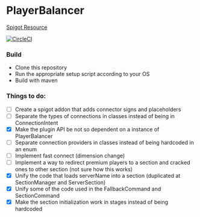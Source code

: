 # PlayerBalancer
[Spigot Resource](https://www.spigotmc.org/resources/10788/)

[![CircleCI](https://circleci.com/gh/Jamezrin/PlayerBalancer.svg?style=svg&circle-token=8cda98f6953e0370e552f5eecff8d3f13b116ab9)](https://circleci.com/gh/Jamezrin/PlayerBalancer)

### Build
* Clone this repository
* Run the appropriate setup script according to your OS
* Build with maven

### Things to do:
- [ ] Create a spigot addon that adds connector signs and placeholders
- [ ] Separate the types of connections in classes instead of being in ConnectionIntent
- [x] Make the plugin API be not so dependent on a instance of PlayerBalancer
- [ ] Separate connection providers in classes instead of being hardcoded in an enum
- [ ] Implement fast connect (dimension change)
- [ ] Implement a way to redirect premium players to a section and cracked ones to other section (not sure how this works)
- [x] Unify the code that loads serverName into a section (duplicated at SectionManager and ServerSection) 
- [x] Unify some of the code used in the FallbackCommand and SectionCommand
- [x] Make the section initialization work in stages instead of being hardcoded